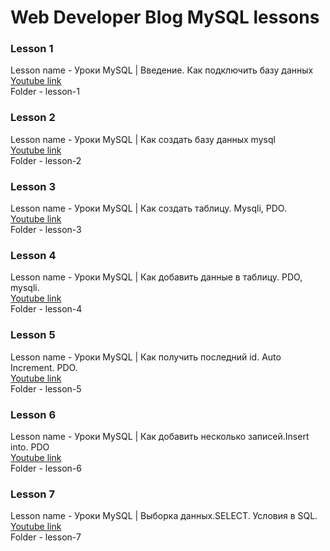 # Web Developer Blog MySQL lessons

### Lesson 1

Lesson name - Уроки MySQL | Введение. Как подключить базу данных<br />
[Youtube link](https://youtu.be/pU2jXzPqqgk)<br />
Folder - lesson-1

### Lesson 2

Lesson name - Уроки MySQL | Как создать базу данных mysql<br/>
[Youtube link](https://youtu.be/iig9GSr1Fek)<br/>
Folder - lesson-2

### Lesson 3

Lesson name - Уроки MySQL | Как создать таблицу. Mysqli, PDO.<br/>
[Youtube link](https://youtu.be/w1n9eMgbyGQ)<br/>
Folder - lesson-3

### Lesson 4

Lesson name - Уроки MySQL | Как добавить данные в таблицу. PDO, mysqli.<br/>
[Youtube link](https://youtu.be/MGvppL0LbF0)<br/>
Folder - lesson-4

### Lesson 5

Lesson name - Уроки MySQL | Как получить последний id. Auto Increment. PDO.<br/>
[Youtube link](https://youtu.be/ikcYg8uJ9To)<br/>
Folder - lesson-5

### Lesson 6

Lesson name - Уроки MySQL | Как добавить несколько записей.Insert into. PDO<br/>
[Youtube link](https://youtu.be/mgGZM1oN7cE)<br/>
Folder - lesson-6

### Lesson 7

Lesson name - Уроки MySQL | Выборка данных.SELECT. Условия в SQL.<br/>
[Youtube link](https://youtu.be/QRkQ9m-BB8k)<br/>
Folder - lesson-7
